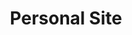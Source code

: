 ---
title: 'Personal Site'
description: ''
tech: ['html','css']
url: 'https://www.tanyafernando.com/'
---